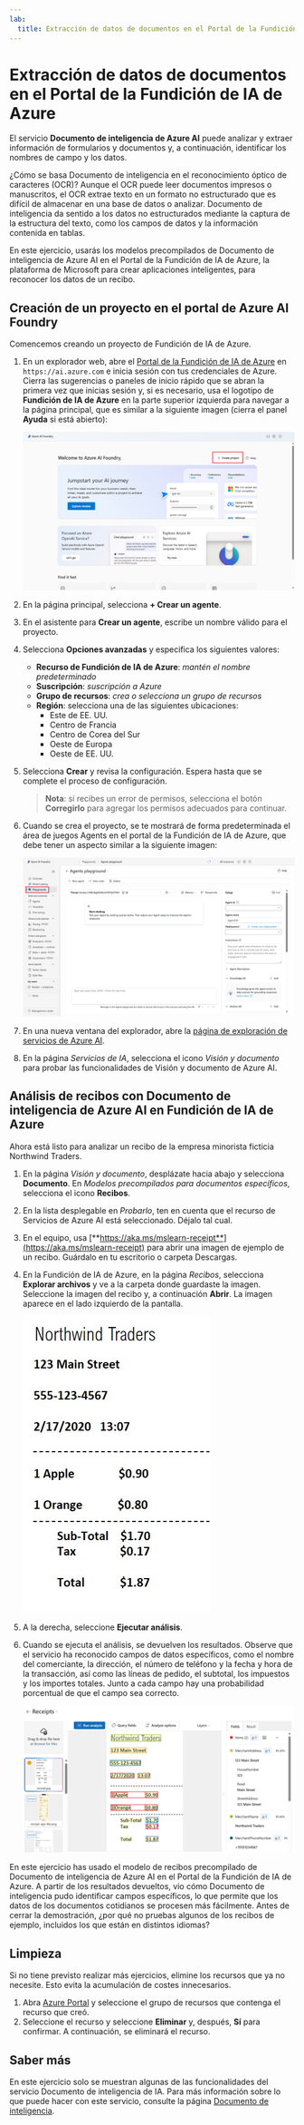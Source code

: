 ```yaml
---
lab:
  title: Extracción de datos de documentos en el Portal de la Fundición de IA de Azure
---
```


# Extracción de datos de documentos en el Portal de la Fundición de IA de Azure

El servicio **Documento de inteligencia de Azure AI** puede analizar y extraer información de formularios y documentos y, a continuación, identificar los nombres de campo y los datos. 

¿Cómo se basa Documento de inteligencia en el reconocimiento óptico de caracteres (OCR)? Aunque el OCR puede leer documentos impresos o manuscritos, el OCR extrae texto en un formato no estructurado que es difícil de almacenar en una base de datos o analizar. Documento de inteligencia da sentido a los datos no estructurados mediante la captura de la estructura del texto, como los campos de datos y la información contenida en tablas. 

En este ejercicio, usarás los modelos precompilados de Documento de inteligencia de Azure AI en el Portal de la Fundición de IA de Azure, la plataforma de Microsoft para crear aplicaciones inteligentes, para reconocer los datos de un recibo. 

## Creación de un proyecto en el portal de Azure AI Foundry

Comencemos creando un proyecto de Fundición de IA de Azure.

1. En un explorador web, abre el [Portal de la Fundición de IA de Azure](https://ai.azure.com) en `https://ai.azure.com` e inicia sesión con tus credenciales de Azure. Cierra las sugerencias o paneles de inicio rápido que se abran la primera vez que inicias sesión y, si es necesario, usa el logotipo de **Fundición de IA de Azure** en la parte superior izquierda para navegar a la página principal, que es similar a la siguiente imagen (cierra el panel **Ayuda** si está abierto):

    ![Captura de pantalla de la página principal de Fundición de IA de Azure con la opción de crear un agente seleccionada.](./media/azure-ai-foundry-home-page.png)

1. En la página principal, selecciona **+ Crear un agente**.

1. En el asistente para **Crear un agente**, escribe un nombre válido para el proyecto. 

1. Selecciona **Opciones avanzadas** y especifica los siguientes valores:
    - **Recurso de Fundición de IA de Azure**: *mantén el nombre predeterminado*
    - **Suscripción**: *suscripción a Azure*
    - **Grupo de recursos**: *crea o selecciona un grupo de recursos*
    - **Región**: selecciona una de las siguientes ubicaciones:
        * Este de EE. UU.
        * Centro de Francia
        * Centro de Corea del Sur
        * Oeste de Europa
        * Oeste de EE. UU.

1. Selecciona **Crear** y revisa la configuración. Espera hasta que se complete el proceso de configuración.

    >**Nota**: si recibes un error de permisos, selecciona el botón **Corregirlo** para agregar los permisos adecuados para continuar.

1. Cuando se crea el proyecto, se te mostrará de forma predeterminada el área de juegos Agents en el portal de la Fundición de IA de Azure, que debe tener un aspecto similar a la siguiente imagen:

    ![Captura de pantalla de los detalles de un proyecto de Azure AI en el Portal de la Fundición de IA de Azure.](./media/ai-foundry-project-2.png)

1. En una nueva ventana del explorador, abre la [página de exploración de servicios de Azure AI](https://ai.azure.com/explore/aiservices).

1. En la página *Servicios de IA*, selecciona el icono *Visión y documento* para probar las funcionalidades de Visión y documento de Azure AI.

## Análisis de recibos con Documento de inteligencia de Azure AI en Fundición de IA de Azure 

Ahora está listo para analizar un recibo de la empresa minorista ficticia Northwind Traders.

1. En la página *Visión y documento*, desplázate hacia abajo y selecciona **Documento**. En *Modelos precompilados para documentos específicos*, selecciona el icono **Recibos**.

1. En la lista desplegable en *Probarlo*, ten en cuenta que el recurso de Servicios de Azure AI está seleccionado. Déjalo tal cual.

1. En el equipo, usa [**https://aka.ms/mslearn-receipt**](https://aka.ms/mslearn-receipt) para abrir una imagen de ejemplo de un recibo. Guárdalo en tu escritorio o carpeta Descargas. 
 
1. En la Fundición de IA de Azure, en la página *Recibos*, selecciona **Explorar archivos** y ve a la carpeta donde guardaste la imagen. Seleccione la imagen del recibo y, a continuación **Abrir**. La imagen aparece en el lado izquierdo de la pantalla.

    ![Captura de pantalla de un recibo de northwind.](media/document-intelligence/receipt.jpg)

1. A la derecha, seleccione **Ejecutar análisis**.

1. Cuando se ejecuta el análisis, se devuelven los resultados. Observe que el servicio ha reconocido campos de datos específicos, como el nombre del comerciante, la dirección, el número de teléfono y la fecha y hora de la transacción, así como las líneas de pedido, el subtotal, los impuestos y los importes totales. Junto a cada campo hay una probabilidad porcentual de que el campo sea correcto.

    ![Captura de pantalla del resultado del análisis de recibos en el Portal de la Fundición de IA de Azure, que muestra cuadros de límite alrededor de los campos de datos y el texto en esos campos extraídos.](media/receipt-lab-result.png)

En este ejercicio has usado el modelo de recibos precompilado de Documento de inteligencia de Azure AI en el Portal de la Fundición de IA de Azure. A partir de los resultados devueltos, vio cómo Documento de inteligencia pudo identificar campos específicos, lo que permite que los datos de los documentos cotidianos se procesen más fácilmente. Antes de cerrar la demostración, ¿por qué no pruebas algunos de los recibos de ejemplo, incluidos los que están en distintos idiomas?

## Limpieza

Si no tiene previsto realizar más ejercicios, elimine los recursos que ya no necesite. Esto evita la acumulación de costes innecesarios.

1. Abra [Azure Portal]( https://portal.azure.com) y seleccione el grupo de recursos que contenga el recurso que creó.
1. Seleccione el recurso y seleccione **Eliminar** y, después, **Sí** para confirmar. A continuación, se eliminará el recurso.

## Saber más

En este ejercicio solo se muestran algunas de las funcionalidades del servicio Documento de inteligencia de IA. Para más información sobre lo que puede hacer con este servicio, consulte la página [Documento de inteligencia](https://learn.microsoft.com/azure/ai-services/document-intelligence/overview?view=doc-intel-3.1.0).
